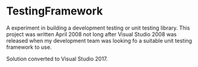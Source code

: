 ﻿# TestingFramework 

A experiment in building a development testing or unit testing library. This project was written April 2008 not long 
after Visual Studio 2008 was released when my development team was looking fo a suitable unit testing framework to use.

Solution converted to Visual Studio 2017.